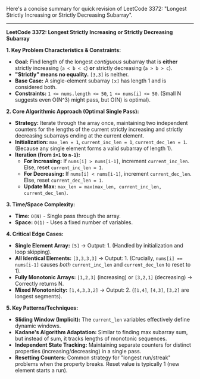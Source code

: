 Here's a concise summary for quick revision of LeetCode 3372: "Longest Strictly Increasing or Strictly Decreasing Subarray".

---

**LeetCode 3372: Longest Strictly Increasing or Strictly Decreasing Subarray**

**1. Key Problem Characteristics & Constraints:**
*   **Goal:** Find length of the longest *contiguous* subarray that is **either** strictly increasing (`a < b < c`) **or** strictly decreasing (`a > b > c`).
*   **"Strictly" means no equality.** `[3,3]` is neither.
*   **Base Case:** A single-element subarray `[x]` has length 1 and is considered both.
*   **Constraints:** `1 <= nums.length <= 50`, `1 <= nums[i] <= 50`. (Small N suggests even O(N^3) might pass, but O(N) is optimal).

**2. Core Algorithmic Approach (Optimal Single Pass):**
*   **Strategy:** Iterate through the array once, maintaining two independent counters for the lengths of the current strictly increasing and strictly decreasing subarrays ending at the current element.
*   **Initialization:** `max_len = 1`, `current_inc_len = 1`, `current_dec_len = 1`. (Because any single element forms a valid subarray of length 1).
*   **Iteration (from `i=1` to `n-1`):**
    *   **For Increasing:** If `nums[i] > nums[i-1]`, increment `current_inc_len`. Else, reset `current_inc_len = 1`.
    *   **For Decreasing:** If `nums[i] < nums[i-1]`, increment `current_dec_len`. Else, reset `current_dec_len = 1`.
    *   **Update Max:** `max_len = max(max_len, current_inc_len, current_dec_len)`.

**3. Time/Space Complexity:**
*   **Time:** `O(N)` - Single pass through the array.
*   **Space:** `O(1)` - Uses a fixed number of variables.

**4. Critical Edge Cases:**
*   **Single Element Array:** `[5]` -> Output: 1. (Handled by initialization and loop skipping).
*   **All Identical Elements:** `[3,3,3,3]` -> Output: 1. (Crucially, `nums[i] == nums[i-1]` causes *both* `current_inc_len` and `current_dec_len` to reset to 1).
*   **Fully Monotonic Arrays:** `[1,2,3]` (increasing) or `[3,2,1]` (decreasing) -> Correctly returns N.
*   **Mixed Monotonicity:** `[1,4,3,3,2]` -> Output: 2. (`[1,4]`, `[4,3]`, `[3,2]` are longest segments).

**5. Key Patterns/Techniques:**
*   **Sliding Window (Implicit):** The `current_len` variables effectively define dynamic windows.
*   **Kadane's Algorithm Adaptation:** Similar to finding max subarray sum, but instead of sum, it tracks lengths of monotonic sequences.
*   **Independent State Tracking:** Maintaining separate counters for distinct properties (increasing/decreasing) in a single pass.
*   **Resetting Counters:** Common strategy for "longest run/streak" problems when the property breaks. Reset value is typically 1 (new element starts a run).